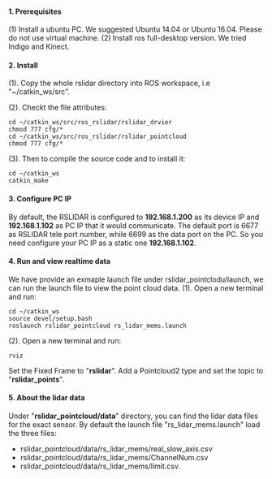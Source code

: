 #### 1. Prerequisites
(1) Install a ubuntu PC. We suggested Ubuntu 14.04 or Ubuntu 16.04. Please do not use virtual machine.
(2) Install ros full-desktop version. We tried Indigo and Kinect.

####  2. Install
(1). Copy the whole rslidar directory into ROS workspace, i.e "~/catkin_ws/src".

(2). Checkt the file attributes:

```
cd ~/catkin_ws/src/ros_rslidar/rslidar_drvier
chmod 777 cfg/*
cd ~/catkin_ws/src/ros_rslidar/rslidar_pointcloud
chmod 777 cfg/*
```

(3). Then to compile the source code and to install it:

```
cd ~/catkin_ws
catkin_make
```
#### 3. Configure PC IP
By default, the RSLIDAR is configured to **192.168.1.200** as its device IP and **192.168.1.102** as PC IP that it would communicate. The default port is 6677 as RSLIDAR tele port number, while 6699 as the data port on the PC.
So you need configure your PC IP as a static one **192.168.1.102**.

#### 4. Run and view realtime data
We have provide an exmaple launch file under rslidar_pointclodu/launch, we can run the launch file to view the point cloud data.
(1). Open a new terminal and run:

```
cd ~/catkin_ws
source devel/setup.bash
roslaunch rslidar_pointcloud rs_lidar_mems.launch
```

(2). Open a new terminal and run:

```
rviz
```
Set the Fixed Frame to "**rslidar**".
Add a Pointcloud2 type and set the topic to "**rslidar_points**".

#### 5. About the lidar data
Under "**rslidar_pointcloud/data**" directory, you can find the lidar data files for the exact sensor. By default the launch file "rs_lidar_mems.launch" load the three files: 
- rslidar_pointcloud/data/rs_lidar_mems/real_slow_axis.csv
- rslidar_pointcloud/data/rs_lidar_mems/ChannelNum.csv
- rslidar_pointcloud/data/rs_lidar_mems/limit.csv. 

